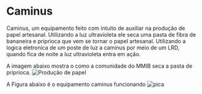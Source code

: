 # Caminus
Caminus, um equipamento feito com intuito de auxiliar na produção de papel artesanal. Utilizando a luz ultravioleta ele seca uma pasta de fibra de bananeira e priprioca que vem se tornar o papel artesanal. Utilizando a logica eletronica de um poste de luz a caminus por meio de um LRD, quando fica de noite a luz ultravioleta entra em ação.



A imagem abaixo mostra o como a comunidade do MMIB seca a pasta de priprioca.
![Produção de papel](https://github.com/Thiagottf/Caminus/assets/93489494/39ffd794-7cf1-4eda-8e59-d68cdb2819f0)




A Figura abaixo é o equipamento caminus funcionando
![pica](https://github.com/Thiagottf/Caminus/assets/93489494/ce81358a-16a1-4457-810b-f6505c6d9538)

